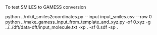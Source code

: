 To test SMILES to GAMESS conversion

python ../rdkit_smiles2coordinates.py --input input_smiles.csv --row 0
python ../make_gamess_input_from_template_and_xyz.py -xf 0.xyz -g ../../dft/data-dft/input_molecule.txt -xp . -sf 0.sdf -sp . 
